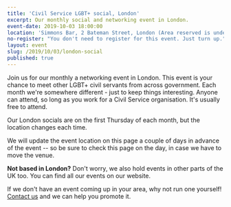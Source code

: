 ```yaml
---
title: 'Civil Service LGBT+ social, London'
excerpt: Our monthly social and networking event in London.
event-date: 2019-10-03 18:00:00
location: 'Simmons Bar, 2 Bateman Street, London (Area reserved is under "Jordan")'
no-register: "You don't need to register for this event. Just turn up."
layout: event
slug: /2019/10/03/london-social
published: true
---
```

Join us for our monthly a networking event in London. This event is your chance to meet other LGBT+ civil servants from across government. Each month we're somewhere different - just to keep things interesting. Anyone can attend, so long as you work for a Civil Service organisation. It's usually free to attend.

Our London socials are on the first Thursday of each month, but the location changes each time.

We will update the event location on this page a couple of days in advance of the event -- so be sure to check this page on the day, in case we have to move the venue.

**Not based in London?** Don't worry, we also hold events in other parts of the UK too. You can find all our events on our website.

If we don't have an event coming up in your area, why not run one yourself! [Contact us](/about/contact-us/) and we can help you promote it.
